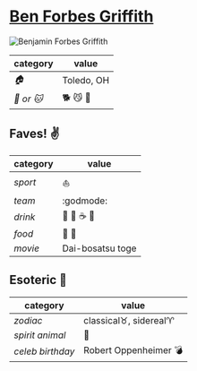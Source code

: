 # [Ben Forbes Griffith](https://github.com/Epicurean306)

![Benjamin Forbes Griffith](https://avatars3.githubusercontent.com/u/11682684?v=3&s=460)

| category | value |
|-----------|-------|
| _:house:_ | Toledo, OH |
| _:dog: or :cat:_ | :dog2: :smirk_cat: :dragon: |

## Faves! :v:

| category | value |
|----------|--------|
| _sport_  | :sailboat: |
| _team_   | :godmode: |
| _drink_  | :beer: :wine_glass: :coffee: :tea: |
| _food_   | :sushi: :meat_on_bone: |
| _movie_  | Dai-bosatsu toge |

## Esoteric :crystal_ball:

| category | value |
|----------|-------|
| _zodiac_ | classical:taurus:, sidereal:aries: |
| _spirit animal_ | :dragon_face: |
| _celeb birthday_ | Robert Oppenheimer :bomb: |
